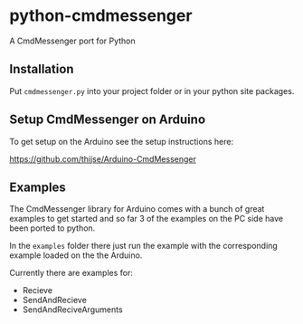# python-cmdmessenger
A CmdMessenger port for Python

## Installation ##
Put `cmdmessenger.py` into your project folder or in your python site packages.

## Setup CmdMessenger on Arduino ###
To get setup on the Arduino see the setup instructions here:

https://github.com/thijse/Arduino-CmdMessenger

## Examples ##
The CmdMessenger library for Arduino comes with a bunch of great examples to get started and so far 3 of the examples on the PC side have been ported to python.

In the `examples` folder there just run the example with the corresponding example loaded on the the Arduino.

Currently there are examples for:

- Recieve
- SendAndRecieve
- SendAndReciveArguments
